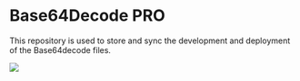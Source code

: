 # Base64Decode PRO
This repository is used to store and sync the development and deployment of the Base64decode files. 


<img align="center" src="https://i.stack.imgur.com/RJj4x.png" />
